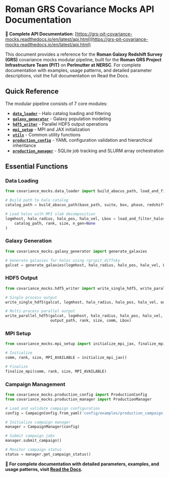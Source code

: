 # Roman GRS Covariance Mocks API Documentation

**📖 Complete API Documentation**: [https://grs-pit-covariance-mocks.readthedocs.io/en/latest/api.html](https://grs-pit-covariance-mocks.readthedocs.io/en/latest/api.html)

This document provides a reference for the **Roman Galaxy Redshift Survey (GRS)** covariance mocks modular pipeline, built for the **Roman GRS Project Infrastructure Team (PIT)** on **Perlmutter at NERSC**. For complete documentation with examples, usage patterns, and detailed parameter descriptions, visit the full documentation on Read the Docs.

## Quick Reference

The modular pipeline consists of 7 core modules:

- **[`data_loader`](https://grs-pit-covariance-mocks.readthedocs.io/en/latest/api.html#module-covariance_mocks.data_loader)** - Halo catalog loading and filtering
- **[`galaxy_generator`](https://grs-pit-covariance-mocks.readthedocs.io/en/latest/api.html#module-covariance_mocks.galaxy_generator)** - Galaxy population modeling  
- **[`hdf5_writer`](https://grs-pit-covariance-mocks.readthedocs.io/en/latest/api.html#module-covariance_mocks.hdf5_writer)** - Parallel HDF5 output operations
- **[`mpi_setup`](https://grs-pit-covariance-mocks.readthedocs.io/en/latest/api.html#module-covariance_mocks.mpi_setup)** - MPI and JAX initialization
- **[`utils`](https://grs-pit-covariance-mocks.readthedocs.io/en/latest/api.html#module-covariance_mocks.utils)** - Common utility functions
- **[`production_config`](https://grs-pit-covariance-mocks.readthedocs.io/en/latest/api.html#module-covariance_mocks.production_config)** - YAML configuration validation and hierarchical inheritance
- **[`production_manager`](https://grs-pit-covariance-mocks.readthedocs.io/en/latest/api.html#module-covariance_mocks.production_manager)** - SQLite job tracking and SLURM array orchestration

## Essential Functions

### Data Loading
```python
from covariance_mocks.data_loader import build_abacus_path, load_and_filter_halos

# Build path to halo catalog
catalog_path = build_abacus_path(base_path, suite, box, phase, redshift)

# Load halos with MPI slab decomposition  
logmhost, halo_radius, halo_pos, halo_vel, Lbox = load_and_filter_halos(
    catalog_path, rank, size, n_gen=None
)
```

### Galaxy Generation
```python
from covariance_mocks.galaxy_generator import generate_galaxies

# Generate galaxies for halos using rgrspit_diffsky
galcat = generate_galaxies(logmhost, halo_radius, halo_pos, halo_vel, Lbox, rank)
```

### HDF5 Output
```python
from covariance_mocks.hdf5_writer import write_single_hdf5, write_parallel_hdf5

# Single process output
write_single_hdf5(galcat, logmhost, halo_radius, halo_pos, halo_vel, output_path, Lbox)

# Multi-process parallel output
write_parallel_hdf5(galcat, logmhost, halo_radius, halo_pos, halo_vel, 
                    output_path, rank, size, comm, Lbox)
```

### MPI Setup
```python
from covariance_mocks.mpi_setup import initialize_mpi_jax, finalize_mpi

# Initialize
comm, rank, size, MPI_AVAILABLE = initialize_mpi_jax()

# Finalize
finalize_mpi(comm, rank, size, MPI_AVAILABLE)
```

### Campaign Management
```python
from covariance_mocks.production_config import ProductionConfig
from covariance_mocks.production_manager import ProductionManager

# Load and validate campaign configuration
config = CampaignConfig.from_yaml('config/examples/production_campaign.yaml')

# Initialize campaign manager
manager = CampaignManager(config)

# Submit campaign jobs
manager.submit_campaign()

# Monitor campaign status
status = manager.get_campaign_status()
```

**📖 For complete documentation with detailed parameters, examples, and usage patterns, visit [Read the Docs](https://grs-pit-covariance-mocks.readthedocs.io/en/latest/api.html).**